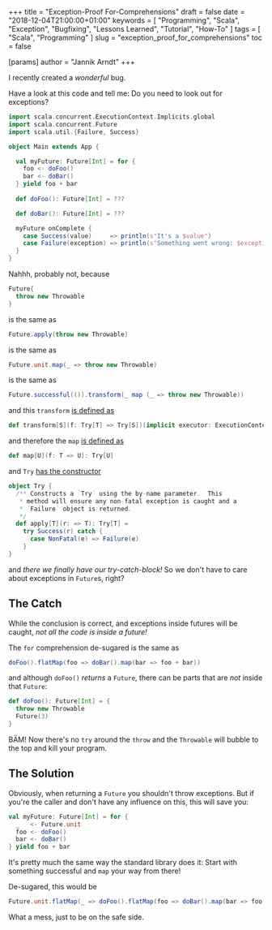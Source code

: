 +++
title = "Exception-Proof For-Comprehensions"
draft = false
date = "2018-12-04T21:00:00+01:00"
keywords = [ "Programming", "Scala", "Exception", "Bugfixing", "Lessons Learned", "Tutorial", "How-To" ]
tags = [ "Scala", "Programming" ]
slug = "exception_proof_for_comprehensions"
toc = false

[params]
  author = "Jannik Arndt"
+++

I recently created a _wonderful_ bug.

<!--more-->

Have a look at this code and tell me: Do you need to look out for exceptions?

```scala
import scala.concurrent.ExecutionContext.Implicits.global
import scala.concurrent.Future
import scala.util.{Failure, Success}

object Main extends App {

  val myFuture: Future[Int] = for {
    foo <- doFoo()
    bar <- doBar()
  } yield foo + bar
  
  def doFoo(): Future[Int] = ???

  def doBar(): Future[Int] = ???

  myFuture onComplete {
    case Success(value)     => println(s"It's a $value")
    case Failure(exception) => println(s"Something went wrong: $exception")
  }
}
```

Nahhh, probably not, because

```scala
Future{
  throw new Throwable
}
```

is the same as

```scala
Future.apply(throw new Throwable)
```

is the same as

```scala
Future.unit.map(_ => throw new Throwable)
```

is the same as

```scala
Future.successful(()).transform(_ map (_ => throw new Throwable))
```

and this `transform` [is defined as](https://github.com/scala/scala/blob/2.12.x/src/library/scala/concurrent/Future.scala#L257)

```scala
def transform[S](f: Try[T] => Try[S])(implicit executor: ExecutionContext): Future[S]
```

and therefore the `map` [is defined as](https://github.com/scala/scala/blob/2.12.x/src/library/scala/util/Try.scala#L105)

```scala
def map[U](f: T => U): Try[U]
```

and `Try` [has the constructor](https://github.com/scala/scala/blob/2.12.x/src/library/scala/util/Try.scala#L207-L216)

```scala
object Try {
  /** Constructs a `Try` using the by-name parameter.  This
   * method will ensure any non-fatal exception is caught and a
   * `Failure` object is returned.
   */
  def apply[T](r: => T): Try[T] =
    try Success(r) catch {
      case NonFatal(e) => Failure(e)
    }
}
```

and _there we finally have our try-catch-block!_ So we don't have to care about exceptions in `Future`s, right?

## The Catch

While the conclusion is correct, and exceptions inside futures will be caught, _not all the code is inside a future!_

The `for` comprehension de-sugared is the same as

```scala
doFoo().flatMap(foo => doBar().map(bar => foo + bar))
```

and although `doFoo()` _returns_ a `Future`, there can be parts that are _not_ inside that `Future`:

```scala
def doFoo(): Future[Int] = {
  throw new Throwable
  Future(3)
}
```

BÄM! Now there's no `try` around the `throw` and the `Throwable` will bubble to the top and kill your program.

## The Solution

Obviously, when returning a `Future` you shouldn't throw exceptions. But if you're the caller and don't have any influence on this, this will save you:

```scala
val myFuture: Future[Int] = for {
  _   <- Future.unit
  foo <- doFoo()
  bar <- doBar()
} yield foo + bar
```

It's pretty much the same way the standard library does it: Start with something successful and `map` your way from there!

De-sugared, this would be

```scala
Future.unit.flatMap(_ => doFoo().flatMap(foo => doBar().map(bar => foo + bar)))
```

What a mess, just to be on the safe side.